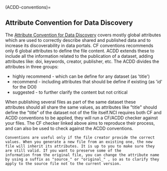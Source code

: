 (ACDD-conventions)=
## **Attribute Convention for Data Discovery**
The [Attribute Convention for Data Discovery](https://wiki.esipfed.org/Attribute_Convention_for_Data_Discovery_1-3) covers mostly global attributes which are used to correctly describe shared and published data and to increase its discoverability in data portals. CF conventions recommends only 6 global attributes to define the file content. 
ACDD extends these to include all the information related to the publication of a dataset, adding attributes like: doi, keywords, creator, publisher, etc. The ACDD divides the attributes in three groups: 
* highly recommend - which can be define for any dataset (as 'title') 
* recommend - including attributes that should be define if existing (as
'id' for the DOI) 
* suggested - to further clarify the content but not critical 

When publishing several files as part of the same dataset these attributes should all share the same values, as attributes like "title" should define the "title" of the dataset not of the file itself.NCI requires both CF and ACDD conventions to be applied, they will run a CF/ACDD checker against your files. The CF checker linked above aims to reproduce their process, and can also be used to check against the ACDD conventions. 

```{warning}
Conventions are useful only if the file creator provide the correct values. When you generate a new file from an existing one, the new file will inherit its attributes. It is up to you to make sure they are still valid. If you want to preserve some of the
information from the original file, you can change the attribute name by using a suffix as "source_" or "original_" , so as to clarify they apply to the source file not to the current version.
```
